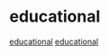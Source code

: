 # educational

[educational](https://github.com/bisqwit/compiler_series)
[educational](https://github.com/FlingOS/FlingOS)
